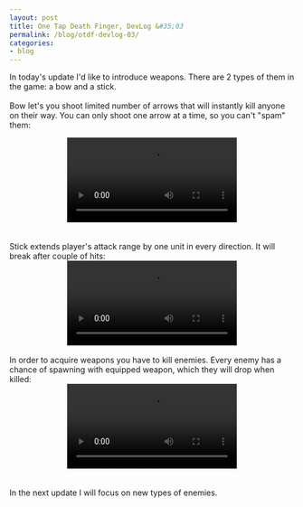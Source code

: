 ```yaml
---
layout: post
title: One Tap Death Finger, DevLog &#35;03
permalink: /blog/otdf-devlog-03/
categories:
- blog
---
```


In today's update I'd like to introduce weapons. There are 2 types of them in the game: a bow and a stick.
<br/>
<br/>
Bow let's you shoot limited number of arrows that will instantly kill anyone on their way. You can only shoot one arrow at a time, so you can't "spam" them:
<br/>

<div style="text-align: center;">
	<video controls>
		<source src="/assets/movies/otdf/otdf-bow-test.mp4" type="video/mp4">
		Your browser does not support the HTML5 video tag. Ditch your IE and join the Firefox or Chrome master race!
	</video>
</div>

<br/>
<br/>
Stick extends player's attack range by one unit in every direction. It will break after couple of hits:
<br/>

<div style="text-align: center;">
	<video controls>
		<source src="/assets/movies/otdf/otdf-stick-test.mp4" type="video/mp4">
		Your browser does not support the HTML5 video tag. Ditch your IE and join the Firefox or Chrome master race!
	</video>
</div>

<br/>
In order to acquire weapons you have to kill enemies. Every enemy has a chance of spawning with equipped weapon, which they will drop when killed:
<br/>

<div style="text-align: center;">
	<video controls>
		<source src="/assets/movies/otdf/otdf-weapon-drop-test.mp4" type="video/mp4">
		Your browser does not support the HTML5 video tag. Ditch your IE and join the Firefox or Chrome master race!
	</video>
</div>

<br/>
<br/>
In the next update I will focus on new types of enemies.
